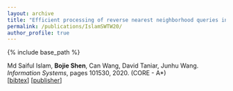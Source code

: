 ```yaml
---
layout: archive
title: "Efficient processing of reverse nearest neighborhood queries in spatial databases"
permalink: /publications/IslamSWTW20/
author_profile: true
---
```


{% include base_path %}

Md Saiful Islam, **Bojie Shen**, Can Wang, David Taniar, Junhu Wang.                 
<i>Information Systems</i>, pages 101530, 2020.  (CORE - A*)                   
[<a href="javascript:void(0)" onclick="(function(target, id) { if ($('#' + id).css('display') == 'block') { $('#' + id).hide('fast'); $(target).text('bibtex') } else { $('#' + id).show('fast'); $(target).text('bibtex▲') } })(this, 'bibtex-IslamSWTW20');">bibtex</a>]
[[publisher](https://www.sciencedirect.com/science/article/abs/pii/S0306437920300363)]
<div id="bibtex-IslamSWTW20" style="display:none">
<pre>@article{DBLP:journals/is/IslamSWTW20,
  author       = {Md. Saiful Islam and
                  Bojie Shen and
                  Can Wang and
                  David Taniar and
                  Junhu Wang},
  title        = {Efficient processing of reverse nearest neighborhood queries in spatial
                  databases},
  journal      = {Inf. Syst.},
  volume       = {92},
  pages        = {101530},
  year         = {2020},
  url          = {https://doi.org/10.1016/j.is.2020.101530},
  doi          = {10.1016/J.IS.2020.101530},
  timestamp    = {Sun, 25 Jul 2021 11:37:53 +0200},
  biburl       = {https://dblp.org/rec/journals/is/IslamSWTW20.bib},
  bibsource    = {dblp computer science bibliography, https://dblp.org}
}
</pre></div>

